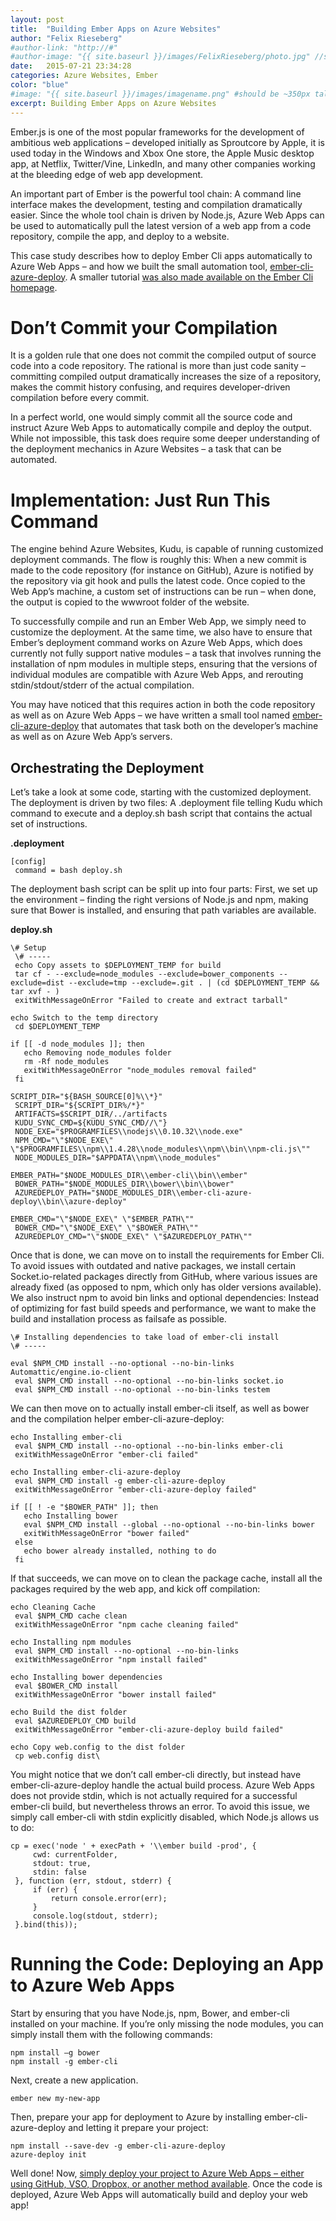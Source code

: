 ```yaml
---
layout: post
title:  "Building Ember Apps on Azure Websites"
author: "Felix Rieseberg"
#author-link: "http://#"
#author-image: "{{ site.baseurl }}/images/FelixRieseberg/photo.jpg" //should be square dimensions
date:   2015-07-21 23:34:28
categories: Azure Websites, Ember
color: "blue"
#image: "{{ site.baseurl }}/images/imagename.png" #should be ~350px tall
excerpt: Building Ember Apps on Azure Websites
---
```


Ember.js is one of the most popular frameworks for the development of ambitious web applications – developed initially as Sproutcore by Apple, it is used today in the Windows and Xbox One store, the Apple Music desktop app, at Netflix, Twitter/Vine, LinkedIn, and many other companies working at the bleeding edge of web app development.

An important part of Ember is the powerful tool chain: A command line interface makes the development, testing and compilation dramatically easier. Since the whole tool chain is driven by Node.js, Azure Web Apps can be used to automatically pull the latest version of a web app from a code repository, compile the app, and deploy to a website.

This case study describes how to deploy Ember Cli apps automatically to Azure Web Apps – and how we built the small automation tool, [ember-cli-azure-deploy](https://github.com/felixrieseberg/ember-cli-azure-deploy). A smaller tutorial [was also made available on the Ember Cli homepage](http://www.ember-cli.com/user-guide/#azure).

# Don’t Commit your Compilation

It is a golden rule that one does not commit the compiled output of source code into a code repository. The rational is more than just code sanity – committing compiled output dramatically increases the size of a repository, makes the commit history confusing, and requires developer-driven compilation before every commit.

In a perfect world, one would simply commit all the source code and instruct Azure Web Apps to automatically compile and deploy the output. While not impossible, this task does require some deeper understanding of the deployment mechanics in Azure Websites – a task that can be automated.

# Implementation: Just Run This Command

The engine behind Azure Websites, Kudu, is capable of running customized deployment commands. The flow is roughly this: When a new commit is made to the code repository (for instance on GitHub), Azure is notified by the repository via git hook and pulls the latest code. Once copied to the Web App’s machine, a custom set of instructions can be run – when done, the output is copied to the wwwroot folder of the website.

To successfully compile and run an Ember Web App, we simply need to customize the deployment. At the same time, we also have to ensure that Ember’s deployment command works on Azure Web Apps, which does currently not fully support native modules – a task that involves running the installation of npm modules in multiple steps, ensuring that the versions of individual modules are compatible with Azure Web Apps, and rerouting stdin/stdout/stderr of the actual compilation.

You may have noticed that this requires action in both the code repository as well as on Azure Web Apps – we have written a small tool named [ember-cli-azure-deploy](https://github.com/felixrieseberg/ember-cli-azure-deploy) that automates that task both on the developer’s machine as well as on Azure Web App’s servers.

## Orchestrating the Deployment

Let’s take a look at some code, starting with the customized deployment. The deployment is driven by two files: A .deployment file telling Kudu which command to execute and a deploy.sh bash script that contains the actual set of instructions.

**.deployment**

```
[config]  
 command = bash deploy.sh
```

The deployment bash script can be split up into four parts: First, we set up the environment – finding the right versions of Node.js and npm, making sure that Bower is installed, and ensuring that path variables are available.

**deploy.sh**

```
\# Setup  
 \# -----  
 echo Copy assets to $DEPLOYMENT_TEMP for build  
 tar cf - --exclude=node_modules --exclude=bower_components --exclude=dist --exclude=tmp --exclude=.git . | (cd $DEPLOYMENT_TEMP && tar xvf - )  
 exitWithMessageOnError "Failed to create and extract tarball"  

echo Switch to the temp directory  
 cd $DEPLOYMENT_TEMP  

if [[ -d node_modules ]]; then  
   echo Removing node_modules folder  
   rm -Rf node_modules  
   exitWithMessageOnError "node_modules removal failed"  
 fi  

SCRIPT_DIR="${BASH_SOURCE[0]%\\*}"  
 SCRIPT_DIR="${SCRIPT_DIR%/*}"  
 ARTIFACTS=$SCRIPT_DIR/../artifacts  
 KUDU_SYNC_CMD=${KUDU_SYNC_CMD//\"}  
 NODE_EXE="$PROGRAMFILES\\nodejs\\0.10.32\\node.exe"  
 NPM_CMD="\"$NODE_EXE\" \"$PROGRAMFILES\\npm\\1.4.28\\node_modules\\npm\\bin\\npm-cli.js\""  
 NODE_MODULES_DIR="$APPDATA\\npm\\node_modules"  

EMBER_PATH="$NODE_MODULES_DIR\\ember-cli\\bin\\ember"  
 BOWER_PATH="$NODE_MODULES_DIR\\bower\\bin\\bower"  
 AZUREDEPLOY_PATH="$NODE_MODULES_DIR\\ember-cli-azure-deploy\\bin\\azure-deploy"  

EMBER_CMD="\"$NODE_EXE\" \"$EMBER_PATH\""  
 BOWER_CMD="\"$NODE_EXE\" \"$BOWER_PATH\""  
 AZUREDEPLOY_CMD="\"$NODE_EXE\" \"$AZUREDEPLOY_PATH\""
```

Once that is done, we can move on to install the requirements for Ember Cli. To avoid issues with outdated and native packages, we install certain Socket.io-related packages directly from GitHub, where various issues are already fixed (as opposed to npm, which only has older versions available). We also instruct npm to avoid bin links and optional dependencies: Instead of optimizing for fast build speeds and performance, we want to make the build and installation process as failsafe as possible.

```
\# Installing dependencies to take load of ember-cli install 
\# -----  

eval $NPM_CMD install --no-optional --no-bin-links Automattic/engine.io-client  
 eval $NPM_CMD install --no-optional --no-bin-links socket.io  
 eval $NPM_CMD install --no-optional --no-bin-links testem
```

We can then move on to actually install ember-cli itself, as well as bower and the compilation helper ember-cli-azure-deploy:

```
echo Installing ember-cli  
 eval $NPM_CMD install --no-optional --no-bin-links ember-cli  
 exitWithMessageOnError "ember-cli failed"  

echo Installing ember-cli-azure-deploy  
 eval $NPM_CMD install -g ember-cli-azure-deploy  
 exitWithMessageOnError "ember-cli-azure-deploy failed"  

if [[ ! -e "$BOWER_PATH" ]]; then  
   echo Installing bower  
   eval $NPM_CMD install --global --no-optional --no-bin-links bower  
   exitWithMessageOnError "bower failed"  
 else  
   echo bower already installed, nothing to do  
 fi
```

If that succeeds, we can move on to clean the package cache, install all the packages required by the web app, and kick off compilation:

```
echo Cleaning Cache  
 eval $NPM_CMD cache clean  
 exitWithMessageOnError "npm cache cleaning failed"  

echo Installing npm modules  
 eval $NPM_CMD install --no-optional --no-bin-links  
 exitWithMessageOnError "npm install failed"  

echo Installing bower dependencies  
 eval $BOWER_CMD install  
 exitWithMessageOnError "bower install failed"  

echo Build the dist folder  
 eval $AZUREDEPLOY_CMD build  
 exitWithMessageOnError "ember-cli-azure-deploy build failed"  

echo Copy web.config to the dist folder  
 cp web.config dist\
```

You might notice that we don’t call ember-cli directly, but instead have ember-cli-azure-deploy handle the actual build process. Azure Web Apps does not provide stdin, which is not actually required for a successful ember-cli build, but nevertheless throws an error. To avoid this issue, we simply call ember-cli with stdin explicitly disabled, which Node.js allows us to do:

```
cp = exec('node ' + execPath + '\\ember build -prod', {  
     cwd: currentFolder,  
     stdout: true,  
     stdin: false  
 }, function (err, stdout, stderr) {  
     if (err) {  
         return console.error(err);  
     }  
     console.log(stdout, stderr);  
 }.bind(this));
```

# Running the Code: Deploying an App to Azure Web Apps

Start by ensuring that you have Node.js, npm, Bower, and ember-cli installed on your machine. If you’re only missing the node modules, you can simply install them with the following commands:

```
npm install –g bower  
npm install -g ember-cli
```

Next, create a new application.

```
ember new my-new-app
```

Then, prepare your app for deployment to Azure by installing ember-cli-azure-deploy and letting it prepare your project:

```
npm install --save-dev -g ember-cli-azure-deploy
azure-deploy init
```

Well done! Now, [simply deploy your project to Azure Web Apps – either using GitHub, VSO, Dropbox, or another method available](https://azure.microsoft.com/en-us/documentation/articles/web-sites-deploy/). Once the code is deployed, Azure Web Apps will automatically build and deploy your web app!